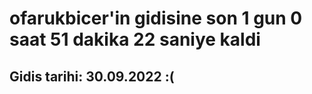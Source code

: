 # ofarukbicer'in gidisine son 1 gun 0 saat 51 dakika 22 saniye kaldi

## Gidis tarihi: 30.09.2022 :(